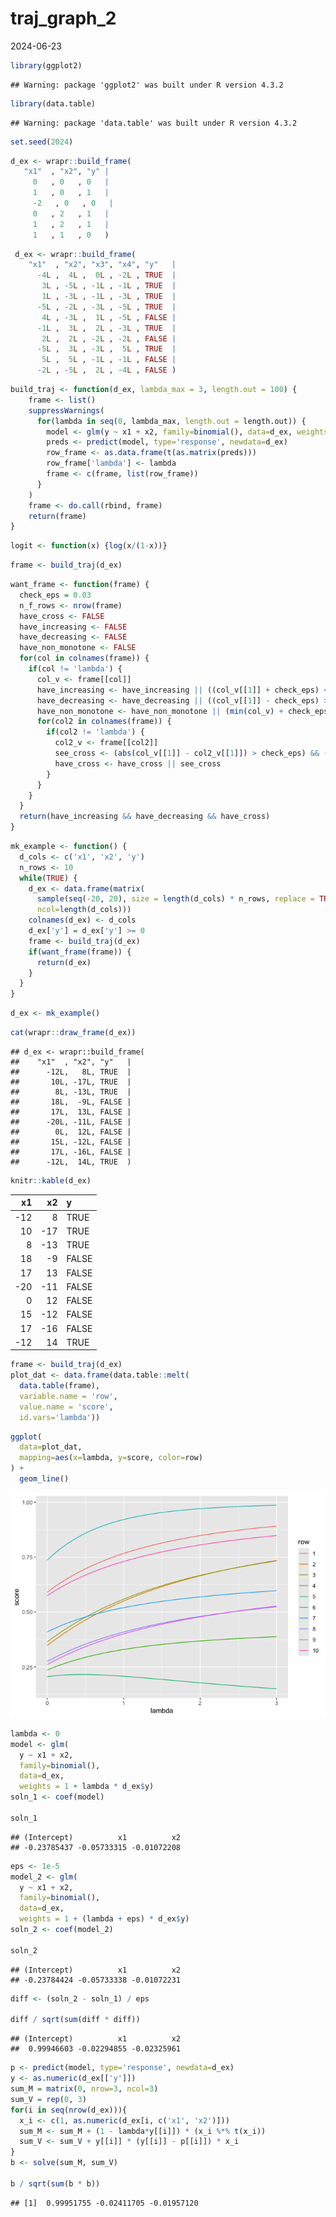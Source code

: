 traj_graph_2
================
2024-06-23

``` r
library(ggplot2)
```

    ## Warning: package 'ggplot2' was built under R version 4.3.2

``` r
library(data.table)
```

    ## Warning: package 'data.table' was built under R version 4.3.2

``` r
set.seed(2024)
```

``` r
d_ex <- wrapr::build_frame(
   "x1"  , "x2", "y" |
     0   , 0   , 0   |
     1   , 0   , 1   |
     -2   , 0   , 0   |
     0   , 2   , 1   |
     1   , 2   , 1   |
     1   , 1   , 0   )
```

``` r
 d_ex <- wrapr::build_frame(
    "x1"  , "x2", "x3", "x4", "y"   |
      -4L ,  4L ,  0L , -2L , TRUE  |
       3L , -5L , -1L , -1L , TRUE  |
       1L , -3L , -1L , -3L , TRUE  |
      -5L , -2L , -3L , -5L , TRUE  |
       4L , -3L ,  1L , -5L , FALSE |
      -1L ,  3L ,  2L , -3L , TRUE  |
       2L ,  2L , -2L , -2L , FALSE |
      -5L ,  3L , -3L ,  5L , TRUE  |
       5L ,  5L , -1L , -1L , FALSE |
      -2L , -5L ,  2L , -4L , FALSE )
```

``` r
build_traj <- function(d_ex, lambda_max = 3, length.out = 100) {
    frame <- list()
    suppressWarnings(
      for(lambda in seq(0, lambda_max, length.out = length.out)) {
        model <- glm(y ~ x1 + x2, family=binomial(), data=d_ex, weights = 1 + lambda * d_ex$y)
        preds <- predict(model, type='response', newdata=d_ex)
        row_frame <- as.data.frame(t(as.matrix(preds)))
        row_frame['lambda'] <- lambda
        frame <- c(frame, list(row_frame))
      }
    )
    frame <- do.call(rbind, frame)
    return(frame)
}
```

``` r
logit <- function(x) {log(x/(1-x))}
```

``` r
frame <- build_traj(d_ex)
```

``` r
want_frame <- function(frame) {
  check_eps = 0.03
  n_f_rows <- nrow(frame)
  have_cross <- FALSE
  have_increasing <- FALSE
  have_decreasing <- FALSE
  have_non_monotone <- FALSE
  for(col in colnames(frame)) {
    if(col != 'lambda') {
      col_v <- frame[[col]]
      have_increasing <- have_increasing || ((col_v[[1]] + check_eps) < col_v[[n_f_rows]])
      have_decreasing <- have_decreasing || ((col_v[[1]] - check_eps) > col_v[[n_f_rows]])
      have_non_monotone <- have_non_monotone || (min(col_v) + check_eps < min(col_v[[1]], col_v[[n_f_rows]])) || (max(col_v) - check_eps > max(col_v[[1]], col_v[[n_f_rows]])) 
      for(col2 in colnames(frame)) {
        if(col2 != 'lambda') {
          col2_v <- frame[[col2]]
          see_cross <- (abs(col_v[[1]] - col2_v[[1]]) > check_eps) && (abs(col_v[[n_f_rows]] - col2_v[[n_f_rows]]) > check_eps) && (col_v[[n_f_rows]] != col2_v[[n_f_rows]]) && ((col_v[[1]] > col2_v[[1]]) != (col_v[[n_f_rows]] > col2_v[[n_f_rows]]))
          have_cross <- have_cross || see_cross
        }
      }
    }
  }
  return(have_increasing && have_decreasing && have_cross)
}
```

``` r
mk_example <- function() {
  d_cols <- c('x1', 'x2', 'y')
  n_rows <- 10
  while(TRUE) {
    d_ex <- data.frame(matrix(
      sample(seq(-20, 20), size = length(d_cols) * n_rows, replace = TRUE),
      ncol=length(d_cols)))
    colnames(d_ex) <- d_cols
    d_ex['y'] = d_ex['y'] >= 0
    frame <- build_traj(d_ex)
    if(want_frame(frame)) {
      return(d_ex)
    }
  }
}
```

``` r
d_ex <- mk_example()
```

``` r
cat(wrapr::draw_frame(d_ex))
```

    ## d_ex <- wrapr::build_frame(
    ##    "x1"  , "x2", "y"   |
    ##      -12L,   8L, TRUE  |
    ##       10L, -17L, TRUE  |
    ##        8L, -13L, TRUE  |
    ##       18L,  -9L, FALSE |
    ##       17L,  13L, FALSE |
    ##      -20L, -11L, FALSE |
    ##        0L,  12L, FALSE |
    ##       15L, -12L, FALSE |
    ##       17L, -16L, FALSE |
    ##      -12L,  14L, TRUE  )

``` r
knitr::kable(d_ex)
```

|  x1 |  x2 | y     |
|----:|----:|:------|
| -12 |   8 | TRUE  |
|  10 | -17 | TRUE  |
|   8 | -13 | TRUE  |
|  18 |  -9 | FALSE |
|  17 |  13 | FALSE |
| -20 | -11 | FALSE |
|   0 |  12 | FALSE |
|  15 | -12 | FALSE |
|  17 | -16 | FALSE |
| -12 |  14 | TRUE  |

``` r
frame <- build_traj(d_ex)
plot_dat <- data.frame(data.table::melt(
  data.table(frame), 
  variable.name = 'row',
  value.name = 'score',
  id.vars='lambda'))
```

``` r
ggplot(
  data=plot_dat,
  mapping=aes(x=lambda, y=score, color=row)
) +
  geom_line()
```

![](traj_graph_2_files/figure-gfm/unnamed-chunk-13-1.png)<!-- -->

``` r
lambda <- 0
model <- glm(
  y ~ x1 + x2, 
  family=binomial(), 
  data=d_ex, 
  weights = 1 + lambda * d_ex$y)
soln_1 <- coef(model)

soln_1
```

    ## (Intercept)          x1          x2 
    ## -0.23785437 -0.05733315 -0.01072208

``` r
eps <- 1e-5
model_2 <- glm(
  y ~ x1 + x2, 
  family=binomial(), 
  data=d_ex, 
  weights = 1 + (lambda + eps) * d_ex$y)
soln_2 <- coef(model_2)

soln_2
```

    ## (Intercept)          x1          x2 
    ## -0.23784424 -0.05733338 -0.01072231

``` r
diff <- (soln_2 - soln_1) / eps

diff / sqrt(sum(diff * diff))
```

    ## (Intercept)          x1          x2 
    ##  0.99946603 -0.02294855 -0.02325961

``` r
p <- predict(model, type='response', newdata=d_ex)
y <- as.numeric(d_ex[['y']])
sum_M = matrix(0, nrow=3, ncol=3)
sum_V = rep(0, 3)
for(i in seq(nrow(d_ex))){
  x_i <- c(1, as.numeric(d_ex[i, c('x1', 'x2')]))
  sum_M <- sum_M + (1 - lambda*y[[i]]) * (x_i %*% t(x_i))
  sum_V <- sum_V + y[[i]] * (y[[i]] - p[[i]]) * x_i
}
b <- solve(sum_M, sum_V)

b / sqrt(sum(b * b))
```

    ## [1]  0.99951755 -0.02411705 -0.01957120
